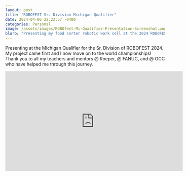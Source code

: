 ```yaml
---
layout: post
title: "ROBOFEST Sr. Division Michigan Qualifier"
date: 2024-04-06 22:23:57 -0400
categories: Personal
image: /assets/images/ROBOfest-Mi-Qualifier-Presentation-Screenshot.png
blurb: "Presenting my food sorter robotic work cell at the 2024 ROBOFEST Sr. Division Qualifier…"
---
```


Presenting at the Michigan Qualifier for the Sr. Division of ROBOFEST 2024. My project came first and I now move on to the world championships! Thank you to all my teachers and mentors @ Roeper, @ FANUC, and @ OCC who have helped me through this journey.

<iframe width="560" height="315" src="https://www.youtube.com/embed/_O1OchS2HuA?si=hqTRMFo-IYSDh8W5" title="YouTube video player" frameborder="0" allow="accelerometer; autoplay; clipboard-write; encrypted-media; gyroscope; picture-in-picture; web-share" referrerpolicy="strict-origin-when-cross-origin" allowfullscreen></iframe>
